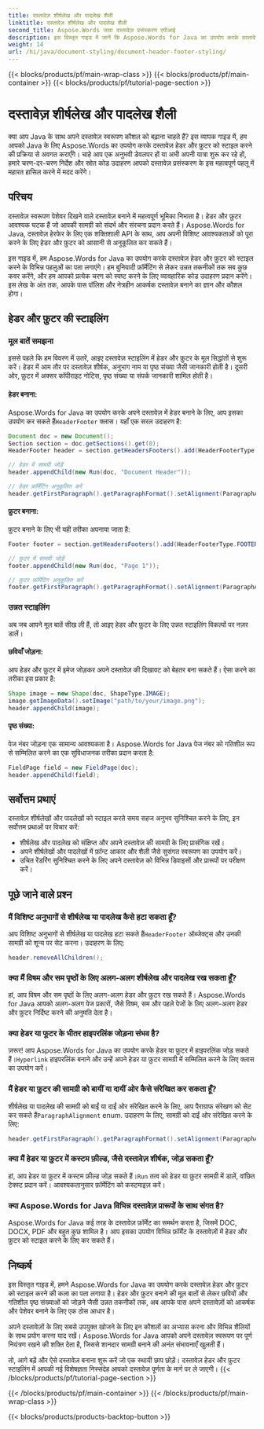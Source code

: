 ```yaml
---
title: दस्तावेज़ शीर्षलेख और पादलेख शैली
linktitle: दस्तावेज़ शीर्षलेख और पादलेख शैली
second_title: Aspose.Words जावा दस्तावेज़ प्रसंस्करण एपीआई
description: इस विस्तृत गाइड में जानें कि Aspose.Words for Java का उपयोग करके दस्तावेज़ हेडर और फ़ुटर को कैसे स्टाइल किया जाए। चरण-दर-चरण निर्देश और स्रोत कोड शामिल हैं।
weight: 14
url: /hi/java/document-styling/document-header-footer-styling/
---
```


{{< blocks/products/pf/main-wrap-class >}}
{{< blocks/products/pf/main-container >}}
{{< blocks/products/pf/tutorial-page-section >}}

# दस्तावेज़ शीर्षलेख और पादलेख शैली

क्या आप Java के साथ अपने दस्तावेज़ स्वरूपण कौशल को बढ़ाना चाहते हैं? इस व्यापक गाइड में, हम आपको Java के लिए Aspose.Words का उपयोग करके दस्तावेज़ हेडर और फ़ुटर को स्टाइल करने की प्रक्रिया से अवगत कराएँगे। चाहे आप एक अनुभवी डेवलपर हों या अभी अपनी यात्रा शुरू कर रहे हों, हमारे चरण-दर-चरण निर्देश और स्रोत कोड उदाहरण आपको दस्तावेज़ प्रसंस्करण के इस महत्वपूर्ण पहलू में महारत हासिल करने में मदद करेंगे।


## परिचय

दस्तावेज़ स्वरूपण पेशेवर दिखने वाले दस्तावेज़ बनाने में महत्वपूर्ण भूमिका निभाता है। हेडर और फ़ुटर आवश्यक घटक हैं जो आपकी सामग्री को संदर्भ और संरचना प्रदान करते हैं। Aspose.Words for Java, दस्तावेज़ हेरफेर के लिए एक शक्तिशाली API के साथ, आप अपनी विशिष्ट आवश्यकताओं को पूरा करने के लिए हेडर और फ़ुटर को आसानी से अनुकूलित कर सकते हैं।

इस गाइड में, हम Aspose.Words for Java का उपयोग करके दस्तावेज़ हेडर और फ़ुटर को स्टाइल करने के विभिन्न पहलुओं का पता लगाएंगे। हम बुनियादी फ़ॉर्मेटिंग से लेकर उन्नत तकनीकों तक सब कुछ कवर करेंगे, और हम आपको प्रत्येक चरण को स्पष्ट करने के लिए व्यावहारिक कोड उदाहरण प्रदान करेंगे। इस लेख के अंत तक, आपके पास पॉलिश और नेत्रहीन आकर्षक दस्तावेज़ बनाने का ज्ञान और कौशल होगा।

## हेडर और फ़ुटर की स्टाइलिंग

### मूल बातें समझना

इससे पहले कि हम विवरण में उतरें, आइए दस्तावेज़ स्टाइलिंग में हेडर और फ़ुटर के मूल सिद्धांतों से शुरू करें। हेडर में आम तौर पर दस्तावेज़ शीर्षक, अनुभाग नाम या पृष्ठ संख्या जैसी जानकारी होती है। दूसरी ओर, फ़ुटर में अक्सर कॉपीराइट नोटिस, पृष्ठ संख्या या संपर्क जानकारी शामिल होती है।

#### हेडर बनाना:

 Aspose.Words for Java का उपयोग करके अपने दस्तावेज़ में हेडर बनाने के लिए, आप इसका उपयोग कर सकते हैं`HeaderFooter` क्लास। यहाँ एक सरल उदाहरण है:

```java
Document doc = new Document();
Section section = doc.getSections().get(0);
HeaderFooter header = section.getHeadersFooters().add(HeaderFooterType.HEADER_PRIMARY);

// हेडर में सामग्री जोड़ें
header.appendChild(new Run(doc, "Document Header"));

// हेडर फ़ॉर्मेटिंग अनुकूलित करें
header.getFirstParagraph().getParagraphFormat().setAlignment(ParagraphAlignment.CENTER);
```

#### फ़ुटर बनाना:

फ़ुटर बनाने के लिए भी यही तरीका अपनाया जाता है:

```java
Footer footer = section.getHeadersFooters().add(HeaderFooterType.FOOTER_PRIMARY);

// फ़ुटर में सामग्री जोड़ें
footer.appendChild(new Run(doc, "Page 1"));

// फ़ुटर फ़ॉर्मेटिंग अनुकूलित करें
footer.getFirstParagraph().getParagraphFormat().setAlignment(ParagraphAlignment.CENTER);
```

### उन्नत स्टाइलिंग

अब जब आपने मूल बातें सीख ली हैं, तो आइए हेडर और फ़ुटर के लिए उन्नत स्टाइलिंग विकल्पों पर नज़र डालें।

#### छवियाँ जोड़ना:

आप हेडर और फ़ुटर में इमेज जोड़कर अपने दस्तावेज़ की दिखावट को बेहतर बना सकते हैं। ऐसा करने का तरीका इस प्रकार है:

```java
Shape image = new Shape(doc, ShapeType.IMAGE);
image.getImageData().setImage("path/to/your/image.png");
header.appendChild(image);
```

#### पृष्ठ संख्या:

पेज नंबर जोड़ना एक सामान्य आवश्यकता है। Aspose.Words for Java पेज नंबर को गतिशील रूप से सम्मिलित करने का एक सुविधाजनक तरीका प्रदान करता है:

```java
FieldPage field = new FieldPage(doc);
header.appendChild(field);
```

## सर्वोत्तम प्रथाएं

दस्तावेज़ शीर्षलेखों और पादलेखों को स्टाइल करते समय सहज अनुभव सुनिश्चित करने के लिए, इन सर्वोत्तम प्रथाओं पर विचार करें:

- शीर्षलेख और पादलेख को संक्षिप्त और अपने दस्तावेज़ की सामग्री के लिए प्रासंगिक रखें।
- अपने शीर्षलेखों और पादलेखों में फ़ॉन्ट आकार और शैली जैसे सुसंगत स्वरूपण का उपयोग करें।
- उचित रेंडरिंग सुनिश्चित करने के लिए अपने दस्तावेज़ को विभिन्न डिवाइसों और प्रारूपों पर परीक्षण करें।

## पूछे जाने वाले प्रश्न

### मैं विशिष्ट अनुभागों से शीर्षलेख या पादलेख कैसे हटा सकता हूँ?

 आप विशिष्ट अनुभागों से शीर्षलेख या पादलेख हटा सकते हैं`HeaderFooter` ऑब्जेक्ट्स और उनकी सामग्री को शून्य पर सेट करना। उदाहरण के लिए:

```java
header.removeAllChildren();
```

### क्या मैं विषम और सम पृष्ठों के लिए अलग-अलग शीर्षलेख और पादलेख रख सकता हूँ?

हां, आप विषम और सम पृष्ठों के लिए अलग-अलग हेडर और फ़ुटर रख सकते हैं। Aspose.Words for Java आपको अलग-अलग पेज प्रकारों, जैसे विषम, सम और पहले पेजों के लिए अलग-अलग हेडर और फ़ुटर निर्दिष्ट करने की अनुमति देता है।

### क्या हेडर या फूटर के भीतर हाइपरलिंक जोड़ना संभव है?

 ज़रूर! आप Aspose.Words for Java का उपयोग करके हेडर या फ़ुटर में हाइपरलिंक जोड़ सकते हैं।`Hyperlink` हाइपरलिंक बनाने और उन्हें अपने हेडर या फ़ुटर सामग्री में सम्मिलित करने के लिए क्लास का उपयोग करें।

### मैं हेडर या फ़ुटर की सामग्री को बायीं या दायीं ओर कैसे संरेखित कर सकता हूँ?

 शीर्षलेख या पादलेख की सामग्री को बाईं या दाईं ओर संरेखित करने के लिए, आप पैराग्राफ संरेखण को सेट कर सकते हैं`ParagraphAlignment` enum. उदाहरण के लिए, सामग्री को दाईं ओर संरेखित करने के लिए:

```java
header.getFirstParagraph().getParagraphFormat().setAlignment(ParagraphAlignment.RIGHT);
```

### क्या मैं हेडर या फ़ुटर में कस्टम फ़ील्ड, जैसे दस्तावेज़ शीर्षक, जोड़ सकता हूँ?

 हां, आप हेडर या फ़ुटर में कस्टम फ़ील्ड जोड़ सकते हैं।`Run` तत्व को हेडर या फ़ुटर सामग्री में डालें, वांछित टेक्स्ट प्रदान करें। आवश्यकतानुसार फ़ॉर्मेटिंग को कस्टमाइज़ करें।

### क्या Aspose.Words for Java विभिन्न दस्तावेज़ प्रारूपों के साथ संगत है?

Aspose.Words for Java कई तरह के दस्तावेज़ फ़ॉर्मेट का समर्थन करता है, जिसमें DOC, DOCX, PDF और बहुत कुछ शामिल है। आप इसका उपयोग विभिन्न फ़ॉर्मेट के दस्तावेज़ों में हेडर और फ़ुटर को स्टाइल करने के लिए कर सकते हैं।

## निष्कर्ष

इस विस्तृत गाइड में, हमने Aspose.Words for Java का उपयोग करके दस्तावेज़ हेडर और फ़ुटर को स्टाइल करने की कला का पता लगाया है। हेडर और फ़ुटर बनाने की मूल बातों से लेकर छवियों और गतिशील पृष्ठ संख्याओं को जोड़ने जैसी उन्नत तकनीकों तक, अब आपके पास अपने दस्तावेज़ों को आकर्षक और पेशेवर बनाने के लिए एक ठोस आधार है।

अपने दस्तावेज़ों के लिए सबसे उपयुक्त खोजने के लिए इन कौशलों का अभ्यास करना और विभिन्न शैलियों के साथ प्रयोग करना याद रखें। Aspose.Words for Java आपको अपने दस्तावेज़ स्वरूपण पर पूर्ण नियंत्रण रखने की शक्ति देता है, जिससे शानदार सामग्री बनाने की अनंत संभावनाएँ खुलती हैं।

तो, आगे बढ़ें और ऐसे दस्तावेज़ बनाना शुरू करें जो एक स्थायी छाप छोड़ें। दस्तावेज़ हेडर और फ़ुटर स्टाइलिंग में आपकी नई विशेषज्ञता निस्संदेह आपको दस्तावेज़ पूर्णता के मार्ग पर ले जाएगी।
{{< /blocks/products/pf/tutorial-page-section >}}

{{< /blocks/products/pf/main-container >}}
{{< /blocks/products/pf/main-wrap-class >}}

{{< blocks/products/products-backtop-button >}}
